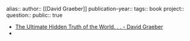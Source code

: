alias:: 
author:: [[David Graeber]] 
publication-year::
tags:: book 
project:: 
question::
public:: true
- [The Ultimate Hidden Truth of the World. . . - David Graeber](https://davidgraeber.org/books/the-ultimate-hidden-truth-of-the-world)
-